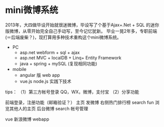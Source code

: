 # mini微博系统
2013年，大四做毕设开始就很迷微博，毕设写了个基于Ajax+.Net + SQL 的迷你版微博，从零开始完全自己手动写，至今记忆犹新。
毕业一晃2年多，专职前端(＝后端废柴？)，现打算用多种技术重构这个mini微博系统。  

- PC
  - asp.net webform + sql + ajax
  - asp.net MVC + localDB + Linq+ Entity Framework
  - java + spring + mySQL (复现相同功能)  
- mobile 
  - angular 版 web app
  - vue.js node.js 实践下技术

tips：
（1）第三方帐号登录 QQ，WX，微博，支付宝
（2）分享功能 

 前端登录，注册功能（邮箱验证？）
 主页 发微博 右侧热门排行榜 search fun
 浏览其他人的主页
 后台微博 search  帐号管理

vue 新浪微博 webapp